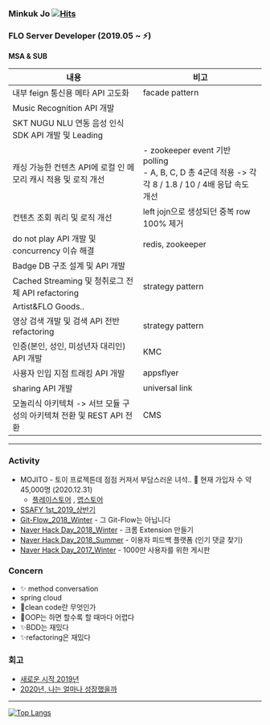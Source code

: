 ### Minkuk Jo [![Hits](https://hits.seeyoufarm.com/api/count/incr/badge.svg?url=https%3A%2F%2Fgithub.com%2FMinGOODdev&count_bg=%2379C83D&title_bg=%23555555&icon=&icon_color=%23E7E7E7&title=hits&edge_flat=false)](https://hits.seeyoufarm.com)

### FLO Server Developer (2019.05 ~ ⚡)

**MSA & SUB**
<table>
<thead>
<tr>
  <th>내용</th>
  <th>비고</th>
</tr>
</thead>
<tbody>
<tr>
  <td>내부 feign 통신용 메타 API 고도화</td>
  <td>facade pattern</td>
</tr>
<tr>
  <td>Music Recognition API 개발</td>
  <td></td>
</tr>
<tr>
  <td>SKT NUGU NLU 연동 음성 인식 SDK API 개발 및 Leading</td>
  <td></td>
</tr>
<tr>
  <td>캐싱 가능한 컨텐츠 API에 로컬 인 메모리 캐시 적용 및 로직 개선</td>
  <td>- zookeeper event 기반 polling<br>- A, B, C, D 총 4군데 적용 -> 각각 8 / 1.8 / 10 / 4배 응답 속도 개선</td>
</tr>
<tr>
  <td>컨텐츠 조회 쿼리 및 로직 개선</td>
  <td>left jojn으로 생성되던 중복 row 100% 제거</td>
</tr>
<tr>
  <td>do not play API 개발 및 concurrency 이슈 해결</td>
  <td>redis, zookeeper</td>
</tr>
<tr>
  <td>Badge DB 구조 설계 및 API 개발</td>
  <td></td>
</tr>
<tr>
  <td>Cached Streaming 및 청취로그 전체 API refactoring</td>
  <td>strategy pattern</td>
</tr>
<tr>
  <td>Artist&FLO Goods..</td>
  <td></td>
</tr>
<tr>
  <td>영상 검색 개발 및 검색 API 전반 refactoring</td>
  <td>strategy pattern</td>
</tr>
<tr>
  <td>인증(본인, 성인, 미성년자 대리인) API 개발</td>
  <td>KMC</td>
</tr>
<tr>
  <td>사용자 인입 지점 트래킹 API 개발</td>
  <td>appsflyer</td>
</tr>
<tr>
  <td>sharing API 개발</td>
  <td>universal link</td>
</tr>
<tr>
  <td>모놀리식 아키텍쳐 -> 서브 모듈 구성의 아키텍쳐 전환 및 REST API 전환</td>
  <td>CMS</td>
</tr>
</tbody>
</table>

---

### Activity

* MOJITO - 토이 프로젝튼데 점점 커져서 부담스러운 녀석.. 🌱 현재 가입자 수 약 45,000명 (2020.12.31)
    * [플레이스토어](https://play.google.com/store/apps/details?id=com.blender.mojito&hl=ko)
      , [앱스토어](https://apps.apple.com/kr/app/%EB%AA%A8%EC%A7%80%EB%98%90-%EB%8D%B0%EC%9D%BC%EB%A6%AC-%EC%9D%B4%EB%AA%A8%EC%A7%80-%EB%8B%A4%EC%9D%B4%EC%96%B4%EB%A6%AC/id1508866668)
* [SSAFY 1st_2019_상반기](https://www.ssafy.com/ksp/jsp/swp/swpMain.jsp)
* [Git-Flow_2018_Winter](https://github.com/springframework-storage/Public-GitFlow) - 그 Git-Flow는 아닙니다
* [Naver Hack Day_2018_Winter](https://github.com/springframework-storage) - 크롬 Extension 만들기
* [Naver Hack Day_2018_Summer](https://github.com/springframework-storage/HotComments) - 이용자 피드백 플랫폼 (인기 댓글 찾기)
* [Naver Hack Day_2017_Winter](https://github.com/springframework-storage) - 1000만 사용자를 위한 게시판

### Concern

* ✨ method conversation
* spring cloud
* 🤔clean code란 무엇인가
* 💬OOP는 하면 할수록 할 때마다 어렵다
* ✨BDD는 재밌다
* ✨refactoring은 재밌다

### 회고

* [새로운 시작 2019년](https://github.com/J-minkuk/LearnKit/blob/master/%ED%9A%8C%EA%B3%A0/2019/2019.md)
* [2020년, 나는 얼마나 성장했을까](https://github.com/J-minkuk/LearnKit/blob/master/%ED%9A%8C%EA%B3%A0/2020/2020.md)

---

[![Top Langs](https://github-readme-stats.vercel.app/api/top-langs/?username=J-minkuk&layout=compact&hide=javascript,html,css,CoffeeScript&langs_count=10)](https://github.com/anuraghazra/github-readme-stats)
